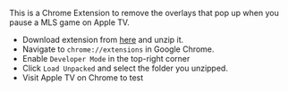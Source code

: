 
This is a Chrome Extension to remove the overlays that pop up when you pause a MLS game on Apple TV.

- Download extension from [here](https://github.com/devinpleuler/MLS-AppleTV-Chrome/raw/main/mls_apple_tv.zip) and unzip it.
- Navigate to `chrome://extensions` in Google Chrome.
- Enable `Developer Mode` in the top-right corner
- Click `Load Unpacked` and select the folder you unzipped.
- Visit Apple TV on Chrome to test
